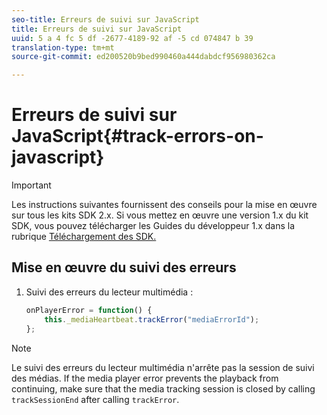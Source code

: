 ```yaml
---
seo-title: Erreurs de suivi sur JavaScript
title: Erreurs de suivi sur JavaScript
uuid: 5 a 4 fc 5 df -2677-4189-92 af -5 cd 074847 b 39
translation-type: tm+mt
source-git-commit: ed200520b9bed990460a444dabdcf956980362ca

---
```



# Erreurs de suivi sur JavaScript{#track-errors-on-javascript}

>[!IMPORTANT]
>
>Les instructions suivantes fournissent des conseils pour la mise en œuvre sur tous les kits SDK 2.x. Si vous mettez en œuvre une version 1.x du kit SDK, vous pouvez télécharger les Guides du développeur 1.x dans la rubrique [Téléchargement des SDK.](../../sdk-implement/download-sdks.md)

## Mise en œuvre du suivi des erreurs

1. Suivi des erreurs du lecteur multimédia :

   ```js
   onPlayerError = function() { 
       this._mediaHeartbeat.trackError("mediaErrorId"); 
   };
   ```

>[!NOTE]
>
>Le suivi des erreurs du lecteur multimédia n'arrête pas la session de suivi des médias. If the media player error prevents the playback from continuing, make sure that the media tracking session is closed by calling `trackSessionEnd` after calling `trackError`.

